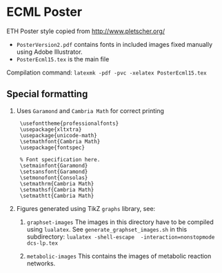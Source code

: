 # ECML Poster

ETH Poster style copied from http://www.pletscher.org/

- `PosterVersion2.pdf` contains fonts in included images fixed manually using Adobe Illustrator.
- `PosterEcml15.tex` is the main file

Compilation command: `latexmk -pdf -pvc -xelatex PosterEcml15.tex`

## Special formatting

1. Uses `Garamond` and  `Cambria Math` for correct printing

		\usefonttheme{professionalfonts}
		\usepackage{xltxtra}
		\usepackage{unicode-math}
		\setmathfont{Cambria Math}
		\usepackage{fontspec}
		
		% Font specification here. 
		\setmainfont{Garamond}
		\setsansfont{Garamond}
		\setmonofont{Consolas}
		\setmathrm{Cambria Math}
		\setmathsf{Cambria Math}
		\setmathtt{Cambria Math}


2. Figures generated using TikZ `graphs` library, see: 
   1. `graphset-images` The images in this directory have to be
   compiled using `lualatex`. See `generate_graphset_images.sh` in
   this subdirectory: `lualatex -shell-escape  -interaction=nonstopmode dcs-lp.tex`

	2. `metabolic-images` This contains the images of metabolic
	reaction networks.
	
